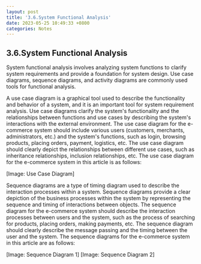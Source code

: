```yaml
---
layout: post
title: '3.6.System Functional Analysis'
date: 2023-05-25 10:49:33 +0800
categories: Notes
---
```


## 3.6.System Functional Analysis

System functional analysis involves analyzing system functions to clarify system requirements and provide a foundation for system design. Use case diagrams, sequence diagrams, and activity diagrams are commonly used tools for functional analysis.

A use case diagram is a graphical tool used to describe the functionality and behavior of a system, and it is an important tool for system requirement analysis. Use case diagrams clarify the system's functionality and the relationships between functions and use cases by describing the system's interactions with the external environment. The use case diagram for the e-commerce system should include various users (customers, merchants, administrators, etc.) and the system's functions, such as login, browsing products, placing orders, payment, logistics, etc. The use case diagram should clearly depict the relationships between different use cases, such as inheritance relationships, inclusion relationships, etc. The use case diagram for the e-commerce system in this article is as follows:

[Image: Use Case Diagram]

Sequence diagrams are a type of timing diagram used to describe the interaction processes within a system. Sequence diagrams provide a clear depiction of the business processes within the system by representing the sequence and timing of interactions between objects. The sequence diagram for the e-commerce system should describe the interaction processes between users and the system, such as the process of searching for products, placing orders, making payments, etc. The sequence diagram should clearly describe the message passing and the timing between the user and the system. The sequence diagrams for the e-commerce system in this article are as follows:

[Image: Sequence Diagram 1] [Image: Sequence Diagram 2]
